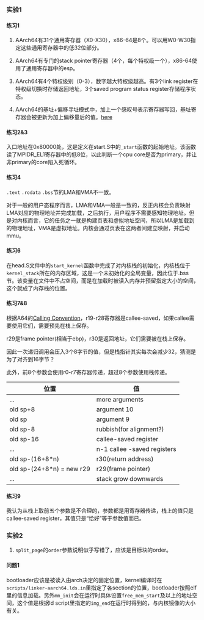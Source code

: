 ### 实验1

#### 练习1

1. AArch64有31个通用寄存器（X0-X30），x86-64是8个。可以用W0-W30指定这些通用寄存器中的低32位部分。

2. AArch64有专门的stack pointer寄存器（4个，每个特权级一个），x86-64使用了通用寄存器中的esp。
3. AArch64有4个特权级别（0-3），数字越大特权级越高。有3个link register在特权级切换时存储返回地址，3个saved program status register存储程序状态。
4. AArch64的基址+偏移寻址模式中，加上一个感叹号表示寄存器写回，基址寄存器会被更新为加上偏移量后的值。[here](https://stackoverflow.com/questions/39780289/what-does-the-exclamation-mark-mean-in-the-end-of-an-a64-instruction)

#### 练习2&3

入口地址在0x80000处，这是定义在start.S中的`_start`函数的起始地址。该函数读了MPIDR_EL1寄存器中的低8位，以此判断一个cpu core是否为primary，并让非primary的core陷入死循环。

#### 练习4

`.text` `.rodata` `.bss`节的LMA和VMA不一致。

对于一般的用户态程序而言，LMA和VMA一般是一致的，反正内核会负责映射LMA对应的物理地址并完成加载，之后执行，用户程序不需要感知物理地址。但是对内核而言，它的任务之一就是构建页表和虚拟地址空间，所以LMA是加载到的物理地址，VMA是虚拟地址。内核会通过页表在这两者间建立映射，并启动mmu。

#### 练习6

在head.S文件中的`start_kernel`函数中完成了对内核栈的初始化，内核栈位于`kernel_stack`所在的内存区域，这是一个未初始化的全局变量，因此位于.bss节。该变量在文件中不占空间，而是在加载时被读入内存并预留指定大小的空间，这个就成了内存栈的位置。

#### 练习7&8

根据A64的[Calling Convention](https://en.wikipedia.org/wiki/Calling_convention)，r19-r28寄存器是callee-saved，如果callee需要使用它们，需要预先在栈上保存。

r29是frame pointer(相当于ebp)，r30是返回地址，它们需要被在栈上保存。

因此一次递归调用会压入3个8字节的值，但是栈指针其实每次会减少32，猜测是为了对齐到16字节？

此外，前8个参数会使用r0-r7寄存器传递，超过8个参数使用栈传递。

| 位置                      | 值                          |
| ------------------------- | --------------------------- |
| ...                       | more arguments              |
| old sp+8                  | argument 10                 |
| old sp                    | argument 9                  |
| old sp-8                  | rubbish(for alignment?)     |
| old sp-16                 | callee-saved register       |
| ...                       | n-1 callee -saved registers |
| old sp-(16+8*n)           | r30(return address)         |
| old sp-(24+8*n) = new r29 | r29(frame pointer)          |
| ...                       | stack grow downwards        |

#### 练习9

我认为从栈上取前五个参数是不合理的，参数都是用寄存器传递，栈上的值只是callee-saved register，其值只是“恰好”等于参数值而已。

### 实验2

1. `split_page`的`order`参数说明似乎写错了，应该是目标块的order。

#### 问题1

bootloader应该是被读入由arch决定的固定位置，kernel编译时在`scripts/linker-aarch64.lds.in`里指定了各section的位置，bootloader按照elf里的信息加载。另外`mm_init`会在运行时具体设置`free_mem_start`及以上的地址空间，这个值是根据ld script里指定的`img_end`在运行时得到的，与内核镜像的大小有关。

